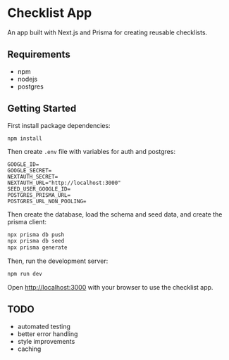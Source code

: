 # Checklist App

An app built with Next.js and Prisma for creating reusable checklists.


## Requirements

- npm
- nodejs
- postgres


## Getting Started

First install package dependencies:

```
npm install
```

Then create `.env` file with variables for auth and postgres:

```
GOOGLE_ID=
GOOGLE_SECRET=
NEXTAUTH_SECRET=
NEXTAUTH_URL="http://localhost:3000"
SEED_USER_GOOGLE_ID=
POSTGRES_PRISMA_URL=
POSTGRES_URL_NON_POOLING=
```

Then create the database, load the schema and seed data, and create the prisma client:

```bash
npx prisma db push
npx prisma db seed
npx prisma generate
```

Then, run the development server:

```bash
npm run dev
```

Open [http://localhost:3000](http://localhost:3000) with your browser to use the checklist app.


## TODO

- automated testing
- better error handling
- style improvements
- caching
